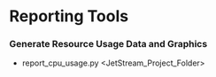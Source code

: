 # Reporting Tools

### Generate Resource Usage Data and Graphics
* report_cpu_usage.py <JetStream_Project_Folder>